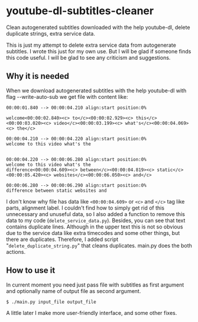# youtube-dl-subtitles-cleaner
Clean autogenerated subtitles downloaded with the help youtube-dl, delete duplicate strings, extra service data.

This is just my attempt to delete extra service data from autogenerate subtitles. I wrote this just for my own use. But I will be glad if someone finds this code useful. I will be glad to see any criticism and suggestions.

## Why it is needed

When we download autogenerated subtitles with the help youtube-dl with flag --write-auto-sub we get file with content like:
```
00:00:01.840 --> 00:00:04.210 align:start position:0%
 
welcome<00:00:02.840><c> to</c><00:00:02.929><c> this</c><00:00:03.020><c> video</c><00:00:03.199><c> what's</c><00:00:04.069><c> the</c>

00:00:04.210 --> 00:00:04.220 align:start position:0%
welcome to this video what's the
 

00:00:04.220 --> 00:00:06.280 align:start position:0%
welcome to this video what's the
difference<00:00:04.609><c> between</c><00:00:04.819><c> static</c><00:00:05.420><c> websites</c><00:00:06.050><c> and</c>

00:00:06.280 --> 00:00:06.290 align:start position:0%
difference between static websites and
```

I don't know why file has data like `<00:00:04.609>` or `<c>` and `</c>` tag like parts, alignment label. I couldn't find how to simply get rid of this unnecessary and unuseful data, so I also added a function to remove this data to my code (`delete_service_data.py`). Besides, you can see that text contains duplicate lines. Although in the upper text this is not so obvious due to the service data like extra timecodes and some other things, but there are duplicates. Therefore, I added script "`delete_duplicate_string.py`" that cleans duplicates. main.py does the both actions.

## How to use it

In current moment you need just pass file with subtitles as first argument and optionally name of output file as second argument. 

```
$ ./main.py input_file output_file
```

A little later I make more user-friendly interface, and some other fixes.  
